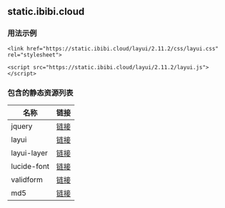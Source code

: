 
## static.ibibi.cloud

### 用法示例
~~~
<link href="https://static.ibibi.cloud/layui/2.11.2/css/layui.css" rel="stylesheet">
~~~
~~~
<script src="https://static.ibibi.cloud/layui/2.11.2/layui.js"></script>
~~~

### 包含的静态资源列表
| 名称 | 链接 |
|-------|-------|
| jquery | [链接](https://github.com/ibibicloud/static.ibibi.cloud/tree/master/jquery) |
| layui | [链接](https://github.com/ibibicloud/static.ibibi.cloud/tree/master/layui) |
| layui-layer | [链接](https://github.com/ibibicloud/static.ibibi.cloud/tree/master/layui-layer) |
| lucide-font | [链接](https://github.com/ibibicloud/static.ibibi.cloud/tree/master/lucide-font) |
| validform | [链接](https://github.com/ibibicloud/static.ibibi.cloud/tree/master/validform) |
| md5 | [链接](https://github.com/ibibicloud/static.ibibi.cloud/tree/master) |
